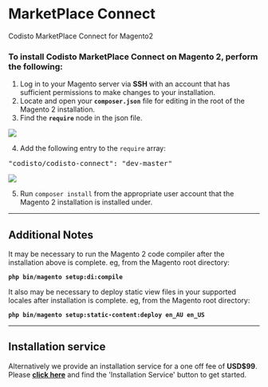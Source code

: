 # MarketPlace Connect
Codisto MarketPlace Connect for Magento2

### **To install Codisto MarketPlace Connect on Magento 2, perform the following:**

1.  Log in to your Magento server via **SSH** with an account that has sufficient permissions to make changes to your installation.
2.  Locate and open your **`composer.json`** file for editing in the root of the Magento 2 installation.
3.  Find the **`require`** node in the json file.  

![](https://codisto.com/images/require.png)

4.  Add the following entry to the `require` array:  

<pre>"codisto/codisto-connect": "dev-master"</pre>

![](https://codisto.com/images/composerjson.png)

5.  Run `composer install` from the appropriate user account that the Magento 2 installation is installed under.

* * *

## **Additional Notes**

It may be necessary to run the Magento 2 code compiler after the installation above is complete. eg, from the Magento root directory:

**`php bin/magento setup:di:compile`**

It also may be necessary to deploy static view files in your supported locales after installation is complete. eg, from the Magento root directory:

**`php bin/magento setup:static-content:deploy en_AU en_US`**

* * *

## **Installation service**

Alternatively we provide an installation service for a one off fee of **USD$99**. Please [**click here**](https://codisto.com/connect/) and find the 'Installation Service' button to get started.
